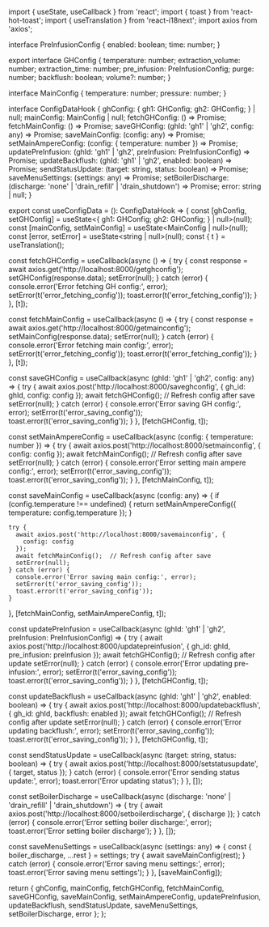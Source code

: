 import { useState, useCallback } from 'react';
import { toast } from 'react-hot-toast';
import { useTranslation } from 'react-i18next';
import axios from 'axios';

interface PreInfusionConfig {
  enabled: boolean;
  time: number;
}

export interface GHConfig {
  temperature: number;
  extraction_volume: number;
  extraction_time: number;
  pre_infusion: PreInfusionConfig;
  purge: number;
  backflush: boolean;
  volume?: number;
}

interface MainConfig {
  temperature: number;
  pressure: number;
}

interface ConfigDataHook {
  ghConfig: { gh1: GHConfig; gh2: GHConfig; } | null;
  mainConfig: MainConfig | null;
  fetchGHConfig: () => Promise<void>;
  fetchMainConfig: () => Promise<void>;
  saveGHConfig: (ghId: 'gh1' | 'gh2', config: any) => Promise<void>;
  saveMainConfig: (config: any) => Promise<void>;
  setMainAmpereConfig: (config: { temperature: number }) => Promise<void>;
  updatePreInfusion: (ghId: 'gh1' | 'gh2', preInfusion: PreInfusionConfig) => Promise<void>;
  updateBackflush: (ghId: 'gh1' | 'gh2', enabled: boolean) => Promise<void>;
  sendStatusUpdate: (target: string, status: boolean) => Promise<void>;
  saveMenuSettings: (settings: any) => Promise<void>;
  setBoilerDischarge: (discharge: 'none' | 'drain_refill' | 'drain_shutdown') => Promise<void>;
  error: string | null;
}

export const useConfigData = (): ConfigDataHook => {
  const [ghConfig, setGHConfig] = useState<{ gh1: GHConfig; gh2: GHConfig; } | null>(null);
  const [mainConfig, setMainConfig] = useState<MainConfig | null>(null);
  const [error, setError] = useState<string | null>(null);
  const { t } = useTranslation();

  const fetchGHConfig = useCallback(async () => {
    try {
      const response = await axios.get('http://localhost:8000/getghconfig');
      setGHConfig(response.data);
      setError(null);
    } catch (error) {
      console.error('Error fetching GH config:', error);
      setError(t('error_fetching_config'));
      toast.error(t('error_fetching_config'));
    }
  }, [t]);

  const fetchMainConfig = useCallback(async () => {
    try {
      const response = await axios.get('http://localhost:8000/getmainconfig');
      setMainConfig(response.data);
      setError(null);
    } catch (error) {
      console.error('Error fetching main config:', error);
      setError(t('error_fetching_config'));
      toast.error(t('error_fetching_config'));
    }
  }, [t]);

  const saveGHConfig = useCallback(async (ghId: 'gh1' | 'gh2', config: any) => {
    try {
      await axios.post('http://localhost:8000/saveghconfig', {
        gh_id: ghId,
        config: config
      });
      await fetchGHConfig();  // Refresh config after save
      setError(null);
    } catch (error) {
      console.error('Error saving GH config:', error);
      setError(t('error_saving_config'));
      toast.error(t('error_saving_config'));
    }
  }, [fetchGHConfig, t]);

  const setMainAmpereConfig = useCallback(async (config: { temperature: number }) => {
    try {
      await axios.post('http://localhost:8000/setmainconfig', {
        config: config
      });
      await fetchMainConfig();  // Refresh config after save
      setError(null);
    } catch (error) {
      console.error('Error setting main ampere config:', error);
      setError(t('error_saving_config'));
      toast.error(t('error_saving_config'));
    }
  }, [fetchMainConfig, t]);

  const saveMainConfig = useCallback(async (config: any) => {
    if (config.temperature !== undefined) {
      return setMainAmpereConfig({ temperature: config.temperature });
    }
    
    try {
      await axios.post('http://localhost:8000/savemainconfig', {
        config: config
      });
      await fetchMainConfig();  // Refresh config after save
      setError(null);
    } catch (error) {
      console.error('Error saving main config:', error);
      setError(t('error_saving_config'));
      toast.error(t('error_saving_config'));
    }
  }, [fetchMainConfig, setMainAmpereConfig, t]);

  const updatePreInfusion = useCallback(async (ghId: 'gh1' | 'gh2', preInfusion: PreInfusionConfig) => {
    try {
      await axios.post('http://localhost:8000/updatepreinfusion', {
        gh_id: ghId,
        pre_infusion: preInfusion
      });
      await fetchGHConfig();  // Refresh config after update
      setError(null);
    } catch (error) {
      console.error('Error updating pre-infusion:', error);
      setError(t('error_saving_config'));
      toast.error(t('error_saving_config'));
    }
  }, [fetchGHConfig, t]);

  const updateBackflush = useCallback(async (ghId: 'gh1' | 'gh2', enabled: boolean) => {
    try {
      await axios.post('http://localhost:8000/updatebackflush', {
        gh_id: ghId,
        backflush: enabled
      });
      await fetchGHConfig();  // Refresh config after update
      setError(null);
    } catch (error) {
      console.error('Error updating backflush:', error);
      setError(t('error_saving_config'));
      toast.error(t('error_saving_config'));
    }
  }, [fetchGHConfig, t]);

  const sendStatusUpdate = useCallback(async (target: string, status: boolean) => {
    try {
      await axios.post('http://localhost:8000/setstatusupdate', {
        target,
        status
      });
    } catch (error) {
      console.error('Error sending status update:', error);
      toast.error('Error updating status');
    }
  }, []);

  const setBoilerDischarge = useCallback(async (discharge: 'none' | 'drain_refill' | 'drain_shutdown') => {
    try {
      await axios.post('http://localhost:8000/setboilerdischarge', { discharge });
    } catch (error) {
      console.error('Error setting boiler discharge:', error);
      toast.error('Error setting boiler discharge');
    }
  }, []);

  const saveMenuSettings = useCallback(async (settings: any) => {
    const { boiler_discharge, ...rest } = settings;
    try {
      await saveMainConfig(rest);
    } catch (error) {
      console.error('Error saving menu settings:', error);
      toast.error('Error saving menu settings');
    }
  }, [saveMainConfig]);

  return {
    ghConfig,
    mainConfig,
    fetchGHConfig,
    fetchMainConfig,
    saveGHConfig,
    saveMainConfig,
    setMainAmpereConfig,
    updatePreInfusion,
    updateBackflush,
    sendStatusUpdate,
    saveMenuSettings,
    setBoilerDischarge,
    error
  };
}; 
